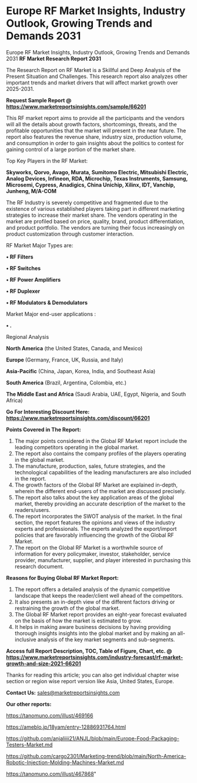 # Europe RF Market Insights, Industry Outlook, Growing Trends and Demands 2031
 Europe RF Market Insights, Industry Outlook, Growing Trends and Demands 2031
<strong>RF Market Research Report 2031</strong>

The Research Report on RF Market is a Skillful and Deep Analysis of the Present Situation and Challenges. This research report also analyzes other important trends and market drivers that will affect market growth over 2025-2031.

<strong>Request Sample Report @ <a href=https://www.marketreportsinsights.com/sample/66201>https://www.marketreportsinsights.com/sample/66201</a></strong>

This RF market report aims to provide all the participants and the vendors will all the details about growth factors, shortcomings, threats, and the profitable opportunities that the market will present in the near future. The report also features the revenue share, industry size, production volume, and consumption in order to gain insights about the politics to contest for gaining control of a large portion of the market share.

Top Key Players in the RF Market:

<strong>Skyworks, Qorvo, Avago, Murata, Sumitomo Electric, Mitsubishi Electric, Analog Devices, Infineon, RDA, Microchip, Texas Instruments, Samsung, Microsemi, Cypress, Anadigics, China Unichip, Xilinx, IDT, Vanchip, Junheng, M/A-COM</strong>

The RF Industry is severely competitive and fragmented due to the existence of various established players taking part in different marketing strategies to increase their market share. The vendors operating in the market are profiled based on price, quality, brand, product differentiation, and product portfolio. The vendors are turning their focus increasingly on product customization through customer interaction.

RF Market Major Types are:

<strong>• RF Filters

• RF Switches

• RF Power Amplifiers

• RF Duplexer

• RF Modulators & Demodulators</strong>

Market Major end-user applications :

<strong>• .</strong>

Regional Analysis

</u><strong><b>North America</b></strong> (the United States, Canada, and Mexico)

<strong><b>Europe </b></strong>(Germany, France, UK, Russia, and Italy)

<strong><b>Asia-Pacific</b></strong> (China, Japan, Korea, India, and Southeast Asia)

<strong><b>South America</b></strong> (Brazil, Argentina, Colombia, etc.)

<strong><b>The Middle East and Africa</b></strong> (Saudi Arabia, UAE, Egypt, Nigeria, and South Africa)

<strong>Go For Interesting Discount Here: <a href=https://www.marketreportsinsights.com/discount/66201>https://www.marketreportsinsights.com/discount/66201</a></strong>

<strong>Points Covered in The Report:</strong>
<ol>
  <li>The major points considered in the Global RF Market report include the leading competitors operating in the global market.</li>
  <li>The report also contains the company profiles of the players operating in the global market.</li>
  <li>The manufacture, production, sales, future strategies, and the technological capabilities of the leading manufacturers are also included in the report.</li>
  <li>The growth factors of the Global RF Market are explained in-depth, wherein the different end-users of the market are discussed precisely.</li>
  <li>The report also talks about the key application areas of the global market, thereby providing an accurate description of the market to the readers/users.</li>
  <li>The report incorporates the SWOT analysis of the market. In the final section, the report features the opinions and views of the industry experts and professionals. The experts analyzed the export/import policies that are favorably influencing the growth of the Global RF Market.</li>
  <li>The report on the Global RF Market is a worthwhile source of information for every policymaker, investor, stakeholder, service provider, manufacturer, supplier, and player interested in purchasing this research document.</li>
</ol>
<strong>Reasons for Buying Global RF Market Report:</strong>

<ol>
  <li>The report offers a detailed analysis of the dynamic competitive landscape that keeps the reader/client well ahead of the competitors.</li>
  <li>It also presents an in-depth view of the different factors driving or restraining the growth of the global market.</li>
  <li>The Global RF Market report provides an eight-year forecast evaluated on the basis of how the market is estimated to grow.</li>
  <li>It helps in making aware business decisions by having providing thorough insights insights into the global market and by making an all-inclusive analysis of the key market segments and sub-segments.</li>
</ol>
<strong>Access full Report Description, TOC, Table of Figure, Chart, etc. @ <a href=https://www.marketreportsinsights.com/industry-forecast/rf-market-growth-and-size-2021-66201>https://www.marketreportsinsights.com/industry-forecast/rf-market-growth-and-size-2021-66201</a></strong>


Thanks for reading this article; you can also get individual chapter wise section or region wise report version like Asia, United States, Europe.

<strong>Contact Us:</strong>
sales@marketreportsinsights.com

<strong>Our other reports:</strong>

<a href=https://tanomuno.com/illust/469166>https://tanomuno.com/illust/469166</a>

<a href=https://ameblo.jp/18yam/entry-12886931764.html>https://ameblo.jp/18yam/entry-12886931764.html</a>

<a href=https://github.com/anjaliiii21/ANJL/blob/main/Europe-Food-Packaging-Testers-Market.md>https://github.com/anjaliiii21/ANJL/blob/main/Europe-Food-Packaging-Testers-Market.md</a>

<a href=https://github.com/cargo2301/Marketing-trend/blob/main/North-America-Robotic-Injection-Molding-Machines-Market.md>https://github.com/cargo2301/Marketing-trend/blob/main/North-America-Robotic-Injection-Molding-Machines-Market.md</a>

<a href=https://tanomuno.com/illust/467868>https://tanomuno.com/illust/467868</a>"
